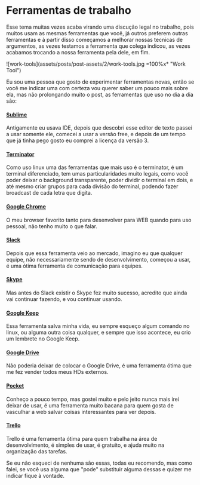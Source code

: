 # Ferramentas de trabalho

Esse tema muitas vezes acaba virando uma discução legal no trabalho, pois muitos usam as mesmas ferramentas que você, já outros preferem outras ferramentas e à partir disso começamos a melhorar nossas tecnicas de argumentos, as vezes testamos a ferramenta que colega indicou, as vezes acabamos trocando a nossa ferramenta pela dele, em fim.

![work-tools](assets/posts/post-assets/2/work-tools.jpg =100%x* "Work Tool")

Eu sou uma pessoa que gosto de experimentar ferramentas novas, então se você me indicar uma com certeza vou querer saber um pouco mais sobre ela, mas não prolongando muito o post, as ferramentas que uso no dia a dia são:

#### <a href="https://www.sublimetext.com/" target="_blank">Sublime</a>

Antigamente eu usava IDE, depois que descobri esse editor de texto passei a usar somente ele, comecei a usar a versão free, e depois de um tempo que já tinha pego gosto eu comprei a licença da versão 3.

#### <a href="http://gnometerminator.blogspot.com.br/p/introduction.html" target="_blank">Terminator</a>

Como uso linux uma das ferramentas que mais uso é o terminator, é um terminal diferenciado, tem umas particularidades muito legais, como você poder deixar o background transparente, poder dividir o terminal em dois, e até mesmo criar grupos para cada divisão do terminal, podendo fazer broadcast de cada letra que digita.

#### <a href="https://www.google.com/chrome/" target="_blank">Google Chrome</a>

O meu browser favorito tanto para desenvolver para WEB quando para uso pessoal, não tenho muito o que falar.

#### <a href="https://slack.com/" target="_blank">Slack</a>

Depois que essa ferramenta veio ao mercado, imagino eu que qualquer equipe, não necessariamente sendo de desenvolvimento, começou a usar, é uma ótima ferramenta de comunicação para equipes.

#### <a href="http://www.skype.com/" target="_blank">Skype</a>

Mas antes do Slack existir o Skype fez muito sucesso, acredito que ainda vai continuar fazendo, e vou continuar usando.

#### <a href="https://keep.google.com/" target="_blank">Google Keep</a>

Essa ferramenta salva minha vida, eu sempre esqueço algum comando no linux, ou alguma outra coisa qualquer, e sempre que isso acontece, eu crio um lembrete no Google Keep.

#### <a href="https://drive.google.com/" target="_blank">Google Drive</a>

Não poderia deixar de colocar o Google Drive, é uma ferramenta ótima que me fez vender todos meus HDs externos.

#### <a href="https://getpocket.com/" target="_blank">Pocket</a>

Conheço a pouco tempo, mas gostei muito e pelo jeito nunca mais irei deixar de usar, é uma ferramenta muito bacana para quem gosta de vasculhar a web salvar coisas interessantes para ver depois.

#### <a href="https://trello.com/" target="_blank">Trello</a>

Trello é uma ferramenta ótima para quem trabalha na área de desenvolvimento, é simples de usar, é gratuito, e ajuda muito na organização das tarefas.

Se eu não esqueci de nenhuma são essas, todas eu recomendo, mas como falei, se você usa alguma que "pode" substituir alguma dessas e quizer me indicar fique à vontade.
